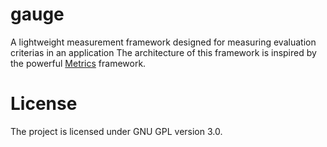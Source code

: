 gauge
=====

A lightweight measurement framework designed for measuring evaluation criterias in an application
The architecture of this framework is inspired by the powerful [Metrics](http://metrics.codahale.com/) framework.

# License

The project is licensed under GNU GPL version 3.0.

